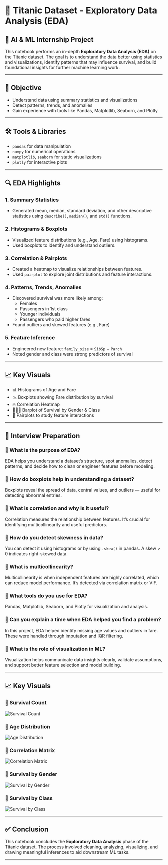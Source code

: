 # 🚢 Titanic Dataset - Exploratory Data Analysis (EDA)

## 🧠 AI & ML Internship Project

This notebook performs an in-depth **Exploratory Data Analysis (EDA)** on the Titanic dataset. The goal is to understand the data better using statistics and visualizations, identify patterns that may influence survival, and build foundational insights for further machine learning work.

---

## 📌 Objective

- Understand data using summary statistics and visualizations
- Detect patterns, trends, and anomalies
- Gain experience with tools like Pandas, Matplotlib, Seaborn, and Plotly

---

## 🛠️ Tools & Libraries

- `pandas` for data manipulation  
- `numpy` for numerical operations  
- `matplotlib`, `seaborn` for static visualizations  
- `plotly` for interactive plots  

---

## 🔍 EDA Highlights

### 1. Summary Statistics
- Generated mean, median, standard deviation, and other descriptive statistics using `describe()`, `median()`, and `std()` functions.

### 2. Histograms & Boxplots
- Visualized feature distributions (e.g., Age, Fare) using histograms.
- Used boxplots to identify and understand outliers.

### 3. Correlation & Pairplots
- Created a heatmap to visualize relationships between features.
- Used `pairplot` to explore joint distributions and feature interactions.

### 4. Patterns, Trends, Anomalies
- Discovered survival was more likely among:
  - Females
  - Passengers in 1st class
  - Younger individuals
  - Passengers who paid higher fares
- Found outliers and skewed features (e.g., Fare)

### 5. Feature Inference
- Engineered new feature: `family_size` = `SibSp` + `Parch`
- Noted gender and class were strong predictors of survival

---

## 📈 Key Visuals

- 📊 Histograms of Age and Fare  
- 📉 Boxplots showing Fare distribution by survival  
- 🔥 Correlation Heatmap  
- 🧑‍🤝‍🧑 Barplot of Survival by Gender & Class  
- 🧠 Pairplots to study feature interactions  

---

## 🧠 Interview Preparation

### 🔸 What is the purpose of EDA?
EDA helps you understand a dataset’s structure, spot anomalies, detect patterns, and decide how to clean or engineer features before modeling.

### 🔸 How do boxplots help in understanding a dataset?
Boxplots reveal the spread of data, central values, and outliers — useful for detecting abnormal entries.

### 🔸 What is correlation and why is it useful?
Correlation measures the relationship between features. It’s crucial for identifying multicollinearity and useful predictors.

### 🔸 How do you detect skewness in data?
You can detect it using histograms or by using `.skew()` in pandas. A skew > 0 indicates right-skewed data.

### 🔸 What is multicollinearity?
Multicollinearity is when independent features are highly correlated, which can reduce model performance. It’s detected via correlation matrix or VIF.

### 🔸 What tools do you use for EDA?
Pandas, Matplotlib, Seaborn, and Plotly for visualization and analysis.

### 🔸 Can you explain a time when EDA helped you find a problem?
In this project, EDA helped identify missing age values and outliers in fare. These were handled through imputation and IQR filtering.

### 🔸 What is the role of visualization in ML?
Visualization helps communicate data insights clearly, validate assumptions, and support better feature selection and model building.

---
## 📈 Key Visuals

### 🔹 Survival Count
![Survival Count](images/survival_count.png)

### 🔹 Age Distribution
![Age Distribution](images/survived_by_age.png)

### 🔹 Correlation Matrix
![Correlation Matrix](images/correlation_matrix.png)

### 🔹 Survival by Gender
![Survival by Gender](images/survival_gender.png)

### 🔹 Survival by Class
![Survival by Class](images/survival_class.png)

---

## ✅ Conclusion

This notebook concludes the **Exploratory Data Analysis** phase of the Titanic dataset. The process involved cleaning, analyzing, visualizing, and drawing meaningful inferences to aid downstream ML tasks.

---